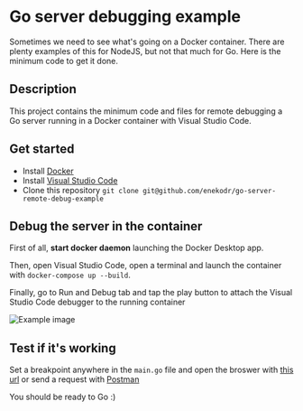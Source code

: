# Go server debugging example

Sometimes we need to see what's going on a Docker container. There are plenty examples of this for NodeJS, but not that much for Go. Here is the minimum code to get it done.

## Description

This project contains the minimum code and files for remote debugging a Go server running in a Docker container with Visual Studio Code.

## Get started

- Install [Docker](https://www.docker.com/products/docker-desktop)
- Install [Visual Studio Code](https://code.visualstudio.com/download)
- Clone this repository `git clone git@github.com/enekodr/go-server-remote-debug-example`

## Debug the server in the container

First of all, **start docker daemon** launching the Docker Desktop app.

Then, open Visual Studio Code, open a terminal and launch the container with `docker-compose up --build`.

Finally, go to Run and Debug tab and tap the play button to attach the Visual Studio Code debugger to the running container

![Example image](https://user-images.githubusercontent.com/25287536/113139757-d3386380-9227-11eb-913e-3a6d0d7d85e1.png)

## Test if it's working

Set a breakpoint anywhere in the `main.go` file and open the broswer with [this url](http://localhost:8090) or send a request with [Postman](https://www.postman.com)

You should be ready to Go :)

